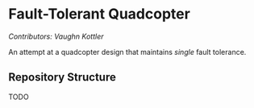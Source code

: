 # Fault-Tolerant Quadcopter

*Contributors: Vaughn Kottler*

An attempt at a quadcopter design that maintains *single* fault tolerance.

## Repository Structure

TODO
